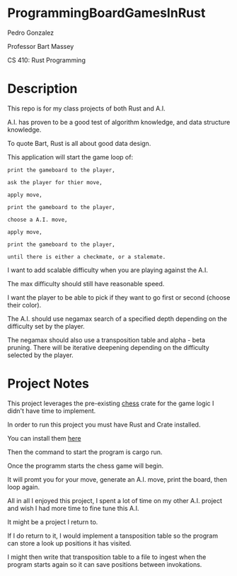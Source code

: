# ProgrammingBoardGamesInRust

Pedro Gonzalez

Professor Bart Massey

CS 410: Rust Programming

# Description
This repo is for my class projects of both Rust and A.I.

A.I. has proven to be a good test of algorithm knowledge, and data structure knowledge. 

To quote Bart, Rust is all about good data design.

This application will start the game loop of: 

    print the gameboard to the player, 

    ask the player for thier move, 

    apply move,

    print the gameboard to the player,

    choose a A.I. move, 

    apply move,

    print the gameboard to the player,

    until there is either a checkmate, or a stalemate. 

I want to add scalable difficulty when you are playing against the A.I. 

The max difficulty should still have reasonable speed. 

I want the player to be able to pick if they want to go first or second (choose their color). 

The A.I. should use negamax search of a specified depth depending on the difficulty set by the player. 

The negamax should also use a transposition table and alpha - beta pruning. There will be iterative deepening depending on the difficulty selected by the player.

# Project Notes

This project leverages the pre-existing [chess](https://crates.io/crates/chess) crate for the game logic I didn't have time to implement.

In order to run this project you must have Rust and Crate installed.

You can install them [here](https://www.rust-lang.org/)

Then the command to start the program is cargo run.

Once the programm starts the chess game will begin.

It will promt you for your move, generate an A.I. move, print the board, then loop again.

All in all I enjoyed this project, I spent a lot of time on my other A.I. project and wish I had more time to fine tune this A.I. 

It might be a project I return to.

If I do return to it, I would implement a tansposition table so the program can store a look up positions it has visited.

I might then write that transposition table to a file to ingest when the program starts again so it can save positions between invokations.